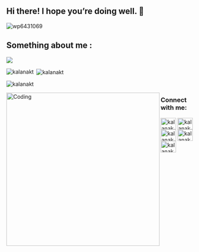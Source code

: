 ## Hi there! I hope you’re doing well.  👋
![wp6431069](https://user-images.githubusercontent.com/86665964/138492352-e4e5bdaa-3183-49dc-9b25-a9c6156f2eae.jpg) 
## Something about me :

<img align="rigth" src="https://readme-typing-svg.herokuapp.com/?color=F77247&width=420&lines=I+am+a+1st+year+Engineering+student%EF%B8%8F;In%20University%20of%20peradeniya%20sri%20lanka%EF%B8%8F;I%20realy%20liked%20to%20make%20Telegram%20%20%20Bots%EF%B8%8F%EF%B8%8F;Have%20a%20nice%20day%20To%20you!%EF%B8%8F">

<p><img align="left" src="https://github-readme-stats.vercel.app/api/top-langs?username=kalanakt&show_icons=true&locale=en&layout=compact" alt="kalanakt" /></p>


<p>&nbsp;<img align="center" src="https://github-readme-stats.vercel.app/api?username=kalanakt&show_icons=true&locale=en" alt="kalanakt" /></p>


<p><img align="center" src="https://github-readme-streak-stats.herokuapp.com/?user=kalanakt&show_icons=true&locale=en&layout=compact" alt="kalanakt" /></p>


<img align="left" alt="Coding" width="400" src="https://th.bing.com/th/id/R.c7e51e847dd547d93318291bcd1749b2?rik=CiK4fvRwKGnwYA&pid=ImgRaw&r=0">

<p align="center">
  
<h3 align="left">Connect with me:</h3>
<p align="left">
<!-- <a href="https://twitter.com/kalanakt" target="blank"><img align="center" src="https://cdn.jsdelivr.net/npm/simple-icons@3.0.1/icons/twitter.svg" alt="kalanakt" height="30" width="40" /></a> -->
<a href="https://linkedin.com/in/kalanakt" target="blank"><img align="center" src="https://cdn.jsdelivr.net/npm/simple-icons@3.0.1/icons/linkedin.svg" alt="kalanakt" height="30" width="40" /></a>
<a href="https://instagram.com/kalanakt" target="blank"><img align="center" src="https://cdn.jsdelivr.net/npm/simple-icons@3.0.1/icons/instagram.svg" alt="kalanakt" height="30" width="40" /></a>
<a href="https://www.facebook.com/kalana.kithmina.735" target="blank"><img align="center" src="https://cdn.jsdelivr.net/npm/simple-icons@3.0.1/icons/facebook.svg" alt="kalanakt" height="30" width="40" /></a>
<a href="https://telegram.com/kinu6" target="blank"><img align="center" src="https://cdn.jsdelivr.net/npm/simple-icons@3.0.1/icons/telegram.svg" alt="kalanakt" height="30" width="40" /></a>
<a href="https://www.youtube.com/c/kalanakt" target="blank"><img align="center" src="https://cdn.jsdelivr.net/npm/simple-icons@3.0.1/icons/youtube.svg" alt="kalanakt" height="30" width="40" /></a>
</p>
